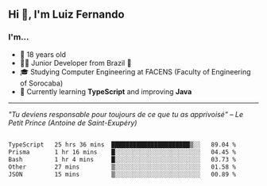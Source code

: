 <h2>Hi 👋, I'm Luiz Fernando</h2>

### I'm...
* 🤟 18 years old
* 👨‍💻 Junior Developer from Brazil 💚
* 🎓 Studying Computer Engineering at FACENS (Faculty of Engineering of Sorocaba)
* 🔭 Currently learning **TypeScript** and improving **Java**

---

_"Tu deviens responsable pour toujours de ce que tu as apprivoisé" – Le Petit Prince (Antoine de Saint-Exupéry)_

##

<!--START_SECTION:waka-->

```txt
TypeScript   25 hrs 36 mins  ██████████████████████▒░░   89.04 %
Prisma       1 hr 16 mins    █░░░░░░░░░░░░░░░░░░░░░░░░   04.45 %
Bash         1 hr 4 mins     █░░░░░░░░░░░░░░░░░░░░░░░░   03.73 %
Other        27 mins         ▒░░░░░░░░░░░░░░░░░░░░░░░░   01.58 %
JSON         15 mins         ▒░░░░░░░░░░░░░░░░░░░░░░░░   00.89 %
```

<!--END_SECTION:waka-->
